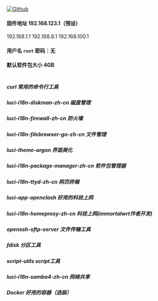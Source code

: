 [![Github](https://img.shields.io/badge/Release文件可在国内加速站下载-FC7C0D?logo=github&logoColor=fff&labelColor=000&style=for-the-badge)](https://wkdaily.cpolar.top/archives/1) 
#### 固件地址 192.168.123.1（预设）
192.168.1.1 192.168.8.1 192.168.100.1
#### 用户名 `root` 密码：无
#### 默认软件包大小 4GB
#
##### curl 常用的命令行工具
##### luci-i18n-diskman-zh-cn 磁盘管理
##### luci-i18n-firewall-zh-cn 防火墙
##### luci-i18n-filebrowser-go-zh-cn 文件管理
##### luci-theme-argon 界面美化
##### luci-i18n-package-manager-zh-cn  软件包管理器
##### luci-i18n-ttyd-zh-cn 网页终端
##### luci-app-openclash 好用的科技上网
##### luci-i18n-homeproxy-zh-cn 科技上网(immortalwrt作者开发)
##### openssh-sftp-server 文件传输工具
##### fdisk 分区工具
##### script-utils script工具
##### luci-i18n-samba4-zh-cn 网络共享

##### Docker 好用的容器（选装）
